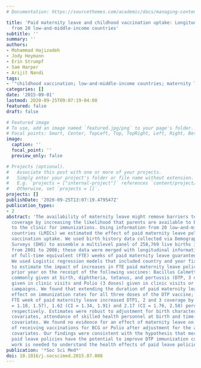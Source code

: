```yaml
---
# Documentation: https://sourcethemes.com/academic/docs/managing-content/

title: 'Paid maternity leave and childhood vaccination uptake: Longitudinal evidence
  from 20 low-and-middle-income countries'
subtitle: ''
summary: ''
authors:
- Mohammad Hajizadeh
- Jody Heymann
- Erin Strumpf
- Sam Harper
- Arijit Nandi
tags:
- '"childhood vaccination; low-and-middle-income countries; maternity leave"'
categories: []
date: '2015-09-01'
lastmod: 2020-09-25T09:07:19-04:00
featured: false
draft: false

# Featured image
# To use, add an image named `featured.jpg/png` to your page's folder.
# Focal points: Smart, Center, TopLeft, Top, TopRight, Left, Right, BottomLeft, Bottom, BottomRight.
image:
  caption: ''
  focal_point: ''
  preview_only: false

# Projects (optional).
#   Associate this post with one or more of your projects.
#   Simply enter your project's folder or file name without extension.
#   E.g. `projects = ["internal-project"]` references `content/project/deep-learning/index.md`.
#   Otherwise, set `projects = []`.
projects: []
publishDate: '2020-09-25T13:07:19.479547Z'
publication_types:
- 2
abstract: 'The availability of maternity leave might remove barriers to improved vaccination
  coverage by increasing the likelihood that parents are available to bring a child
  to the clinic for immunizations. Using information from 20 low-and-middle-income
  countries (LMICs) we estimated the effect of paid maternity leave policies on childhood
  vaccination uptake. We used birth history data collected via Demographic and Health
  Surveys (DHS) to assemble a multilevel panel of 258,769 live births in 20 countries
  from 2001 to 2008; these data were merged with longitudinal information on the number
  of full-time equivalent (FTE) weeks of paid maternity leave guaranteed by each country.
  We used Logistic regression models that included country and year fixed effects
  to estimate the impact of increases in FTE paid maternity leave policies in the
  prior year on the receipt of the following vaccines: Bacillus Calmette-Guérin (BCG)
  commonly given at birth, diphtheria, tetanus, and pertussis (DTP, 3 doses) commonly
  given in clinic visits and Polio (3 doses) given in clinic visits or as part of
  campaigns. We found that extending the duration of paid maternity leave had a positive
  effect on immunization rates for all three doses of the DTP vaccine; each additional
  FTE week of paid maternity leave increased DTP1, 2 and 3 coverage by 1.38 (95% CI
  = 1.18, 1.57), 1.62 (CI = 1.34, 1.91) and 2.17 (CI = 1.76, 2.58) percentage points,
  respectively. Estimates were robust to adjustment for birth characteristics, household-level
  covariates, attendance of skilled health personnel at birth and time-varying country-level
  covariates. We found no evidence for an effect of maternity leave on the probability
  of receiving vaccinations for BCG or Polio after adjustment for the above-mentioned
  covariates. Our findings were consistent with the hypothesis that more generous
  paid leave policies have the potential to improve DTP immunization coverage. Further
  work is needed to understand the health effects of paid leave policies in LMICs. '
publication: '*Soc Sci Med*'
doi: 10.1016/j.socscimed.2015.07.008
---
```

